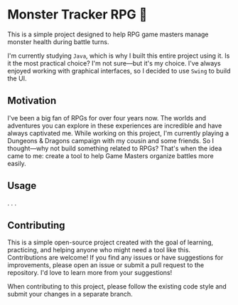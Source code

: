 # Monster Tracker RPG 🎲
This is a simple project designed to help RPG game masters manage monster health during battle turns.

I'm currently studying `Java`, which is why I built this entire project using it. Is it the most practical choice? I'm not sure—but it's my choice. I've always enjoyed working with graphical interfaces, so I decided to use `Swing` to build the UI.  

## Motivation
I've been a big fan of RPGs for over four years now. The worlds and adventures you can explore in these experiences are incredible and have always captivated me. While working on this project, I'm currently playing a Dungeons & Dragons campaign with my cousin and some friends. So I thought—why not build something related to RPGs? That's when the idea came to me: create a tool to help Game Masters organize battles more easily.

## Usage
. . .

## Contributing
This is a simple open-source project created with the goal of learning, practicing, and helping anyone who might need a tool like this. Contributions are welcome! If you find any issues or have suggestions for improvements, please open an issue or submit a pull request to the repository. I'd love to learn more from your suggestions!

When contributing to this project, please follow the existing code style and submit your changes in a separate branch.
